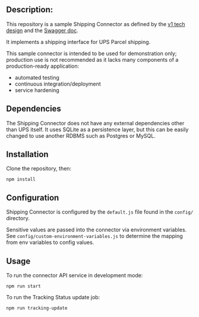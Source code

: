 ## Description:

This repository is a sample Shipping Connector as defined by the [v1 tech design](https://appdirect.jira.com/wiki/spaces/APPDEV/pages/456589480/APPD-1974+Shipping+Connector+API+tech+design) and the [Swagger doc](https://github.com/AppDirect/appdevices-api-docs/blob/master/rubicon/partner/shipping-connector/swagger.yaml).

It implements a shipping interface for UPS Parcel shipping.

This sample connector is intended to be used for demonstration only; production use is not recommended as it lacks many components of a production-ready application:

- automated testing
- continuous integration/deployment
- service hardening

## Dependencies

The Shipping Connector does not have any external dependencies other than UPS itself. It uses SQLite as a persistence layer, but this can be easily changed to use another RDBMS such as Postgres or MySQL.

## Installation

Clone the repository, then:

```
npm install
```

## Configuration

Shipping Connector is configured by the `default.js` file found in the `config/` directory.

Sensitive values are passed into the connector via environment variables. See `config/custom-environment-variables.js` to determine the mapping from env variables to config values.

## Usage

To run the connector API service in development mode:

```
npm run start
```

To run the Tracking Status update job:

```
npm run tracking-update
```
